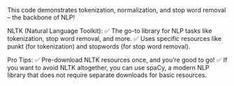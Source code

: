 This code demonstrates tokenization, normalization, and stop word removal – the backbone of NLP!

NLTK (Natural Language Toolkit):
✅ The go-to library for NLP tasks like tokenization, stop word removal, and more.
✅ Uses specific resources like punkt (for tokenization) and stopwords (for stop word removal).

Pro Tips: 
✅ Pre-download NLTK resources once, and you’re good to go!
✅ If you want to avoid NLTK altogether, you can use spaCy, a modern NLP library that does not require separate downloads for basic resources.
